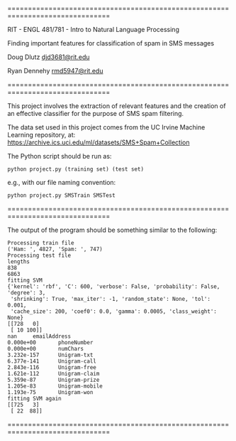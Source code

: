===============================================================================

RIT - ENGL 481/781 - Intro to Natural Language Processing

Finding important features for classification of spam in SMS messages

Doug Dlutz    <djd3681@rit.edu>

Ryan Dennehy  <rmd5947@rit.edu>

===============================================================================

This project involves the extraction of relevant features and the creation
of an effective classifier for the purpose of SMS spam filtering.

The data set used in this project comes from the UC Irvine Machine Learning 
repository, at: https://archive.ics.uci.edu/ml/datasets/SMS+Spam+Collection

The Python script should be run as:

    python project.py (training set) (test set)

e.g., with our file naming convention:

    python project.py SMSTrain SMSTest

===============================================================================

The output of the program should be something similar to the following:

    Processing train file
    ('Ham: ', 4827, 'Spam: ', 747)
    Processing test file
    lengths
    838
    6863
    fitting SVM
    {'kernel': 'rbf', 'C': 600, 'verbose': False, 'probability': False, 'degree': 3, 
     'shrinking': True, 'max_iter': -1, 'random_state': None, 'tol': 0.001, 
     'cache_size': 200, 'coef0': 0.0, 'gamma': 0.0005, 'class_weight': None}
    [[728   0]
     [ 10 100]]
    nan     emailAddress
    0.000e+00       phoneNumber
    0.000e+00       numChars
    3.232e-157      Unigram-txt
    6.377e-141      Unigram-call
    2.843e-116      Unigram-free
    1.621e-112      Unigram-claim
    5.359e-87       Unigram-prize
    1.205e-83       Unigram-mobile
    1.193e-75       Unigram-won
    fitting SVM again
    [[725   3]
     [ 22  88]]

===============================================================================
